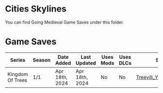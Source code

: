 # Cities Skylines
You can find Going Medieval Game Saves under this folder.  

# Game Saves
| Series | Season | Date Added | Last Updated | Uses Mods | Uses DLCs | Save Download |
| --- | --- | --- | --- | --- | --- | --- |
| Kingdom Of Trees | 1/1 | Apr 18th, 2024 | Apr 18th, 2024 | No | No | [Treevill_YouTube_Series_Map.zip](https://github.com/northwesttrees-gaming/game-saves/raw/main/Games/Saves/GoingMedieval/KingdomOfTrees_Season_1.zip) |

